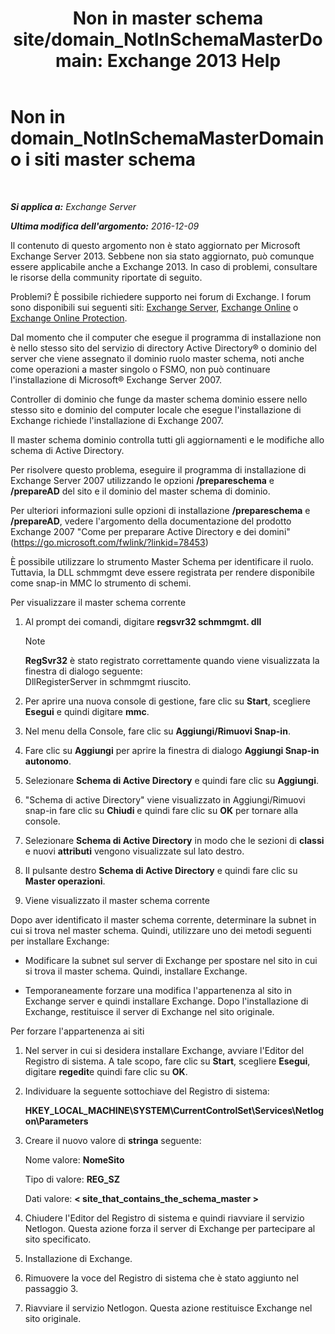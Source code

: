 ﻿---
title: 'Non in master schema site/domain_NotInSchemaMasterDomain: Exchange 2013 Help'
TOCTitle: Non in domain_NotInSchemaMasterDomain o i siti master schema
ms:assetid: 5e44eb33-4c30-4c3d-ba68-5c30bef1731f
ms:mtpsurl: https://technet.microsoft.com/it-it/library/ms.exch.setupreadiness.notinschemamasterdomain(v=EXCHG.150)
ms:contentKeyID: 50480768
ms.date: 05/22/2018
mtps_version: v=EXCHG.150
ms.translationtype: MT
---

# Non in domain\_NotInSchemaMasterDomain o i siti master schema

 

_**Si applica a:** Exchange Server_

_**Ultima modifica dell'argomento:** 2016-12-09_

Il contenuto di questo argomento non è stato aggiornato per Microsoft Exchange Server 2013. Sebbene non sia stato aggiornato, può comunque essere applicabile anche a Exchange 2013. In caso di problemi, consultare le risorse della community riportate di seguito.

Problemi? È possibile richiedere supporto nei forum di Exchange. I forum sono disponibili sui seguenti siti: [Exchange Server](https://go.microsoft.com/fwlink/p/?linkid=60612), [Exchange Online](https://go.microsoft.com/fwlink/p/?linkid=267542) o [Exchange Online Protection](https://go.microsoft.com/fwlink/p/?linkid=285351).

Dal momento che il computer che esegue il programma di installazione non è nello stesso sito del servizio di directory Active Directory® o dominio del server che viene assegnato il dominio ruolo master schema, noti anche come operazioni a master singolo o FSMO, non può continuare l'installazione di Microsoft® Exchange Server 2007.

Controller di dominio che funge da master schema dominio essere nello stesso sito e dominio del computer locale che esegue l'installazione di Exchange richiede l'installazione di Exchange 2007.

Il master schema dominio controlla tutti gli aggiornamenti e le modifiche allo schema di Active Directory.

Per risolvere questo problema, eseguire il programma di installazione di Exchange Server 2007 utilizzando le opzioni **/prepareschema** e **/prepareAD** del sito e il dominio del master schema di dominio.

Per ulteriori informazioni sulle opzioni di installazione **/prepareschema** e **/prepareAD**, vedere l'argomento della documentazione del prodotto Exchange 2007 "Come per preparare Active Directory e dei domini" (<https://go.microsoft.com/fwlink/?linkid=78453>)

È possibile utilizzare lo strumento Master Schema per identificare il ruolo. Tuttavia, la DLL schmmgmt deve essere registrata per rendere disponibile come snap-in MMC lo strumento di schemi.

Per visualizzare il master schema corrente

1.  Al prompt dei comandi, digitare **regsvr32 schmmgmt. dll**
    

    > [!NOTE]
    > <STRONG>RegSvr32</STRONG> è stato registrato correttamente quando viene visualizzata la finestra di dialogo seguente:<BR>DllRegisterServer in schmmgmt riuscito.



2.  Per aprire una nuova console di gestione, fare clic su **Start**, scegliere **Esegui** e quindi digitare **mmc**.

3.  Nel menu della Console, fare clic su **Aggiungi/Rimuovi Snap-in**.

4.  Fare clic su **Aggiungi** per aprire la finestra di dialogo **Aggiungi Snap-in autonomo**.

5.  Selezionare **Schema di Active Directory** e quindi fare clic su **Aggiungi**.

6.  "Schema di active Directory" viene visualizzato in Aggiungi/Rimuovi snap-in fare clic su **Chiudi** e quindi fare clic su **OK** per tornare alla console.

7.  Selezionare **Schema di Active Directory** in modo che le sezioni di **classi** e nuovi **attributi** vengono visualizzate sul lato destro.

8.  Il pulsante destro **Schema di Active Directory** e quindi fare clic su **Master operazioni**.

9.  Viene visualizzato il master schema corrente

Dopo aver identificato il master schema corrente, determinare la subnet in cui si trova nel master schema. Quindi, utilizzare uno dei metodi seguenti per installare Exchange:

  - Modificare la subnet sul server di Exchange per spostare nel sito in cui si trova il master schema. Quindi, installare Exchange.

  - Temporaneamente forzare una modifica l'appartenenza al sito in Exchange server e quindi installare Exchange. Dopo l'installazione di Exchange, restituisce il server di Exchange nel sito originale.

Per forzare l'appartenenza ai siti

1.  Nel server in cui si desidera installare Exchange, avviare l'Editor del Registro di sistema. A tale scopo, fare clic su **Start**, scegliere **Esegui**, digitare **regedit**e quindi fare clic su **OK**.

2.  Individuare la seguente sottochiave del Registro di sistema:
    
    **HKEY\_LOCAL\_MACHINE\\SYSTEM\\CurrentControlSet\\Services\\Netlogon\\Parameters**

3.  Creare il nuovo valore di **stringa** seguente:
    
    Nome valore: **NomeSito**
    
    Tipo di valore: **REG\_SZ**
    
    Dati valore: **\< site\_that\_contains\_the\_schema\_master \>**

4.  Chiudere l'Editor del Registro di sistema e quindi riavviare il servizio Netlogon. Questa azione forza il server di Exchange per partecipare al sito specificato.

5.  Installazione di Exchange.

6.  Rimuovere la voce del Registro di sistema che è stato aggiunto nel passaggio 3.

7.  Riavviare il servizio Netlogon. Questa azione restituisce Exchange nel sito originale.

